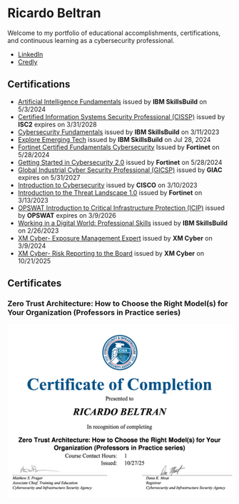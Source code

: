 <h1>Ricardo Beltran</h1>
<p>Welcome to my portfolio of educational accomplishments, certifications, and continuous learning as a cybersecurity professional.</p>
<ul>
  <li><a href="https://www.linkedin.com/in/mr-ricardo-beltran/">LinkedIn</a></li>
  <li><a href="https://www.credly.com/users/mr-ricardo-beltran/">Credly</a></li>
</ul>
<h2>Certifications</h2>
<ul>
  <li><a href="https://www.credly.com/badges/062c361d-bd7e-407f-af80-cd54d1a086a8/public_url">Artificial Intelligence Fundamentals</a> issued by <strong>IBM SkillsBuild</strong> on 5/3/2024 </li>
  <li><a href="https://www.credly.com/badges/ce2dc39b-355c-425d-bfe5-87a8c9912a03/public_url">Certified Information Systems Security Professional (CISSP)</a> issued by <strong>ISC2</strong> expires on 3/31/2028 </li>
  <li><a href="https://www.credly.com/badges/1e8aee8f-a0c8-4bcb-949d-98111f0ed1a6/public_url">Cybersecurity Fundamentals</a> issued by <strong>IBM SkillsBuild</strong> on 3/11/2023 </li>
  <li><a href="https://www.credly.com/badges/e76b04c8-5c7d-4cdf-bfa0-b7b6512b5daf/public_url">Explore Emerging Tech</a> issued by <strong>IBM SkillsBuild</strong> on Jul 28, 2024</li>
  <li><a href="https://www.credly.com/badges/a97c11ff-e5d4-4a54-b8bb-93af17c72217/public_url">Fortinet Certified Fundamentals Cybersecurity</a> Issued by <strong>Fortinet</strong> on 5/28/2024 </li>
  <li><a href="https://www.credly.com/badges/6edb1f83-34fb-463b-948b-8f2af3f3ab2c/public_url">Getting Started in Cybersecurity 2.0</a> issued by <strong>Fortinet</strong> on 5/28/2024 </li>
  <li><a href="https://www.credly.com/badges/d316a642-9be6-4d69-b83c-e4a2c1da79dc/public_url">Global Industrial Cyber Security Professional (GICSP)</a> issued by <strong>GIAC</strong> expires on 5/31/2027 </li>
  <li><a href="https://www.credly.com/badges/8cad7d28-c3c1-4013-a413-a358a6e3a308/public_url">Introduction to Cybersecurity</a> issued by <strong>CISCO</strong> on 3/10/2023 </li>
  <li><a href="https://www.credly.com/badges/857eb404-c1c7-4097-a3c3-bc255881554c/public_url">Introduction to the Threat Landscape 1.0</a> issued by <strong>Fortinet</strong> on 3/13/2023 </li>
  <li><a href="https://www.credly.com/badges/afc9e5f0-8351-4bc2-9732-f4f688005b42/public_url">OPSWAT Introduction to Critical Infrastructure Protection (ICIP)</a> issued by <strong>OPSWAT</strong> expires on 3/9/2026 </li>
  <li><a href="https://www.credly.com/badges/3cc10620-0a08-4691-868c-40bb3097c273/public_url">Working in a Digital World: Professional Skills</a> issued by <strong>IBM SkillsBuild</strong> on 2/26/2023 </li>
  <li><a href="https://www.credly.com/badges/24d56b25-13e6-4b60-95ed-48328c02b9d5/public_url">XM Cyber- Exposure Management Expert</a> issued by <strong>XM Cyber</strong> on 3/9/2024 </li>
  <li><a href="https://www.credly.com/badges/7cfb1b85-95ba-4208-b22c-f7fbec7cbdd4/public_url">XM Cyber- Risk Reporting to the Board</a> issued by <strong>XM Cyber</strong> on 10/21/2025 </li>
</ul>
<h2>Certificates</h2>
<h3>Zero Trust Architecture: How to Choose the Right Model(s) for Your Organization (Professors in Practice series)</h3>
<picture>
  <source media="(min-width: 640px)" srcset="2025-10-27_Zero Trust Architecture_How to Choose the Right Models for Your Organization_Professors in Practice series.jpg">
  <source media="(min-width: 230px)" srcset="2025-10-27_Zero Trust Architecture_How to Choose the Right Models for Your Organization_Professors in Practice series.jpg">
  <img src="2025-10-27_Zero Trust Architecture_How to Choose the Right Models for Your Organization_Professors in Practice series.jpg" style="width:auto;">
</picture>
